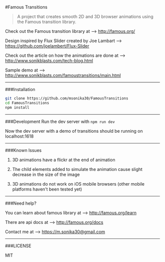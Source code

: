 #Famous Transitions
> A project that creates smooth 2D and 3D browser animations using the Famous transition library.

Check out the Famous transition library at --> http://famous.org/

Design inspired by Flux Slider created by Joe Lambart --> https://github.com/joelambert/Flux-Slider

Check out the article on how the animations are done at --> http://www.sonikblasts.com/tech-blog.html

Sample demo at --> http://www.sonikblasts.com/famoustransitions/main.html

---

###Installation

```bash
git clone https://github.com/msonika30/FamousTransitions
cd FamousTransitions
npm install
```

---

###Development
Run the dev server with ```npm run dev```

Now the dev server with a demo of transitions should be running on localhost:1618

---

###Known Issues
1) 3D animations have a flickr at the end of animation

2) The child elements added to simulate the animation cause slight decrease in the size of the image

3) 3D animations do not work on iOS mobile browsers (other mobile platforms haven't been tested yet)

---

###Need help?

You can learn about famous library at --> http://famous.org/learn

There are api docs at --> http://famous.org/docs

Contact me at --> https://m.sonika30@gmail.com

---

###LICENSE

MIT